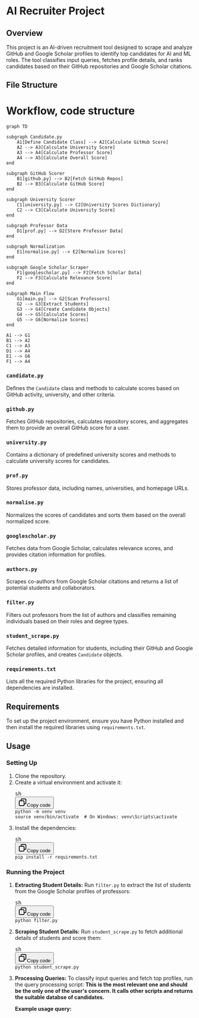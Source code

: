 # AI Recruiter Project

## Overview

This project is an AI-driven recruitment tool designed to scrape and analyze GitHub and Google Scholar profiles to identify top candidates for AI and ML roles. The tool classifies input queries, fetches profile details, and ranks candidates based on their GitHub repositories and Google Scholar citations.

## File Structure

# Workflow, code structure

```mermaid
graph TD

subgraph Candidate.py
    A1[Define Candidate Class] --> A2[Calculate GitHub Score]
    A2 --> A3[Calculate University Score]
    A3 --> A4[Calculate Professor Score]
    A4 --> A5[Calculate Overall Score]
end

subgraph GitHub Scorer
    B1[github.py] --> B2[Fetch GitHub Repos]
    B2 --> B3[Calculate GitHub Score]
end

subgraph University Scorer
    C1[university.py] --> C2[University Scores Dictionary]
    C2 --> C3[Calculate University Score]
end

subgraph Professor Data
    D1[prof.py] --> D2[Store Professor Data]
end

subgraph Normalization
    E1[normalise.py] --> E2[Normalize Scores]
end

subgraph Google Scholar Scraper
    F1[googlescholar.py] --> F2[Fetch Scholar Data]
    F2 --> F3[Calculate Relevance Score]
end

subgraph Main Flow
    G1[main.py] --> G2[Scan Professors]
    G2 --> G3[Extract Students]
    G3 --> G4[Create Candidate Objects]
    G4 --> G5[Calculate Scores]
    G5 --> G6[Normalize Scores]
end

A1 --> G1
B1 --> A2
C1 --> A3
D1 --> A4
E1 --> G6
F1 --> A4

```

### `candidate.py`

Defines the `Candidate` class and methods to calculate scores based on GitHub activity, university, and other criteria.

### `github.py`

Fetches GitHub repositories, calculates repository scores, and aggregates them to provide an overall GitHub score for a user.

### `university.py`

Contains a dictionary of predefined university scores and methods to calculate university scores for candidates.

### `prof.py`

Stores professor data, including names, universities, and homepage URLs.

### `normalise.py`

Normalizes the scores of candidates and sorts them based on the overall normalized score.

### `googlescholar.py`

Fetches data from Google Scholar, calculates relevance scores, and provides citation information for profiles.

### `authors.py`

Scrapes co-authors from Google Scholar citations and returns a list of potential students and collaborators.

### `filter.py`

Filters out professors from the list of authors and classifies remaining individuals based on their roles and degree types.

### `student_scrape.py`

Fetches detailed information for students, including their GitHub and Google Scholar profiles, and creates `Candidate` objects.

### `requirements.txt`

Lists all the required Python libraries for the project, ensuring all dependencies are installed.

## Requirements

To set up the project environment, ensure you have Python installed and then install the required libraries using `requirements.txt`.

## Usage

### Setting Up

1. Clone the repository.
2. Create a virtual environment and activate it:
   <pre><div class="dark bg-gray-950 rounded-md border-[0.5px] border-token-border-medium"><div class="flex items-center relative text-token-text-secondary bg-token-main-surface-secondary px-4 py-2 text-xs font-sans justify-between rounded-t-md"><span>sh</span><div class="flex items-center"><span class="" data-state="closed"><button class="flex gap-1 items-center"><svg xmlns="http://www.w3.org/2000/svg" width="24" height="24" fill="none" viewBox="0 0 24 24" class="icon-sm"><path fill="currentColor" fill-rule="evenodd" d="M7 5a3 3 0 0 1 3-3h9a3 3 0 0 1 3 3v9a3 3 0 0 1-3 3h-2v2a3 3 0 0 1-3 3H5a3 3 0 0 1-3-3v-9a3 3 0 0 1 3-3h2zm2 2h5a3 3 0 0 1 3 3v5h2a1 1 0 0 0 1-1V5a1 1 0 0 0-1-1h-9a1 1 0 0 0-1 1zM5 9a1 1 0 0 0-1 1v9a1 1 0 0 0 1 1h9a1 1 0 0 0 1-1v-9a1 1 0 0 0-1-1z" clip-rule="evenodd"></path></svg>Copy code</button></span></div></div><div class="overflow-y-auto p-4 text-left undefined" dir="ltr"><code class="!whitespace-pre hljs language-sh">python -m venv venv
   source venv/bin/activate  # On Windows: venv\Scripts\activate
   </code></div></div></pre>
3. Install the dependencies:
   <pre><div class="dark bg-gray-950 rounded-md border-[0.5px] border-token-border-medium"><div class="flex items-center relative text-token-text-secondary bg-token-main-surface-secondary px-4 py-2 text-xs font-sans justify-between rounded-t-md"><span>sh</span><div class="flex items-center"><span class="" data-state="closed"><button class="flex gap-1 items-center"><svg xmlns="http://www.w3.org/2000/svg" width="24" height="24" fill="none" viewBox="0 0 24 24" class="icon-sm"><path fill="currentColor" fill-rule="evenodd" d="M7 5a3 3 0 0 1 3-3h9a3 3 0 0 1 3 3v9a3 3 0 0 1-3 3h-2v2a3 3 0 0 1-3 3H5a3 3 0 0 1-3-3v-9a3 3 0 0 1 3-3h2zm2 2h5a3 3 0 0 1 3 3v5h2a1 1 0 0 0 1-1V5a1 1 0 0 0-1-1h-9a1 1 0 0 0-1 1zM5 9a1 1 0 0 0-1 1v9a1 1 0 0 0 1 1h9a1 1 0 0 0 1-1v-9a1 1 0 0 0-1-1z" clip-rule="evenodd"></path></svg>Copy code</button></span></div></div><div class="overflow-y-auto p-4 text-left undefined" dir="ltr"><code class="!whitespace-pre hljs language-sh">pip install -r requirements.txt
   </code></div></div></pre>

### Running the Project

1. **Extracting Student Details:**
   Run `filter.py` to extract the list of students from the Google Scholar profiles of professors:

   <pre><div class="dark bg-gray-950 rounded-md border-[0.5px] border-token-border-medium"><div class="flex items-center relative text-token-text-secondary bg-token-main-surface-secondary px-4 py-2 text-xs font-sans justify-between rounded-t-md"><span>sh</span><div class="flex items-center"><span class="" data-state="closed"><button class="flex gap-1 items-center"><svg xmlns="http://www.w3.org/2000/svg" width="24" height="24" fill="none" viewBox="0 0 24 24" class="icon-sm"><path fill="currentColor" fill-rule="evenodd" d="M7 5a3 3 0 0 1 3-3h9a3 3 0 0 1 3 3v9a3 3 0 0 1-3 3h-2v2a3 3 0 0 1-3 3H5a3 3 0 0 1-3-3v-9a3 3 0 0 1 3-3h2zm2 2h5a3 3 0 0 1 3 3v5h2a1 1 0 0 0 1-1V5a1 1 0 0 0-1-1h-9a1 1 0 0 0-1 1zM5 9a1 1 0 0 0-1 1v9a1 1 0 0 0 1 1h9a1 1 0 0 0 1-1v-9a1 1 0 0 0-1-1z" clip-rule="evenodd"></path></svg>Copy code</button></span></div></div><div class="overflow-y-auto p-4 text-left undefined" dir="ltr"><code class="!whitespace-pre hljs language-sh">python filter.py
   </code></div></div></pre>
2. **Scraping Student Details:**
   Run `student_scrape.py` to fetch additional details of students and score them:

   <pre><div class="dark bg-gray-950 rounded-md border-[0.5px] border-token-border-medium"><div class="flex items-center relative text-token-text-secondary bg-token-main-surface-secondary px-4 py-2 text-xs font-sans justify-between rounded-t-md"><span>sh</span><div class="flex items-center"><span class="" data-state="closed"><button class="flex gap-1 items-center"><svg xmlns="http://www.w3.org/2000/svg" width="24" height="24" fill="none" viewBox="0 0 24 24" class="icon-sm"><path fill="currentColor" fill-rule="evenodd" d="M7 5a3 3 0 0 1 3-3h9a3 3 0 0 1 3 3v9a3 3 0 0 1-3 3h-2v2a3 3 0 0 1-3 3H5a3 3 0 0 1-3-3v-9a3 3 0 0 1 3-3h2zm2 2h5a3 3 0 0 1 3 3v5h2a1 1 0 0 0 1-1V5a1 1 0 0 0-1-1h-9a1 1 0 0 0-1 1zM5 9a1 1 0 0 0-1 1v9a1 1 0 0 0 1 1h9a1 1 0 0 0 1-1v-9a1 1 0 0 0-1-1z" clip-rule="evenodd"></path></svg>Copy code</button></span></div></div><div class="overflow-y-auto p-4 text-left undefined" dir="ltr"><code class="!whitespace-pre hljs language-sh">python student_scrape.py
   </code></div></div></pre>
3. **Processing Queries:**
   To classify input queries and fetch top profiles, run the query processing script: **This is the most relevant one and should be the only one of the user's concern. It calls other scripts and returns the suitable databse of candidates.**

   **Example usage query:**
